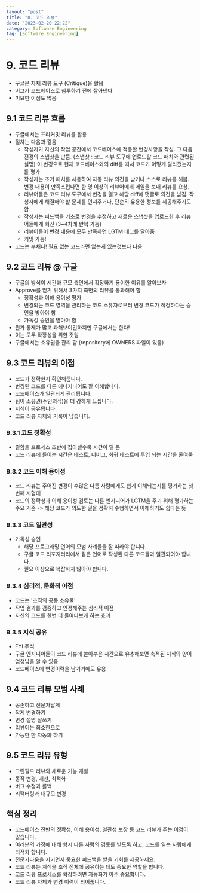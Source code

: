```yaml
---
layout: "post"
title: "8. 코드 리뷰"
date: "2023-02-20 22:22"
category: Software Engineering
tag: [Software Engineering]
---
```


# 9. 코드 리뷰

- 구글은 자체 리뷰 도구 (Critique)을 활용
- 버그가 코드베이스로 침투하기 전에 잡아낸다
- 미묘한 이점도 많음

## 9.1 코드 리뷰 흐름

- 구글에서는 프리커밋 리뷰를 활용
- 절차는 다음과 같음
  - 작성자가 자신의 작업 공간에서 코드베이스에 적용할 변경사항을 작성. 그 다음 젼경의 스냅샷을 만듬. (스냅샷 : 코드 리뷰 도구에 업로드할 코드 패치와 관련된 설명) 이 변경으로 현재 코드베이스와의 diff를 떠서 코드가 어떻게 달라졌는지를 평가
  - 작성자는 초기 패치를 사용하여 자동 리뷰 의견을 받거나 스스로 리뷰를 해봄. 변경 내용이 만족스럽다면 한 명 이상의 리뷰어에게 메일을 보내 리뷰를 요청.
  - 리뷰어들은 코드 리뷰 도구에서 변경을 열고 해당  diff에 댓글로 의견을 남김. 작성자에게 해결해야 할 문제를 던져주거나, 단순히 유용한 정보를 제공해주기도 함
  - 작성자는 피드백을 기초로 변경을 수정하고 새로운 스냅샷을 업로드한 후 리뷰어들에게 회신 (3~4차례 반복 가능)
  - 리뷰어들이 변경 내용에 모두 만족하면 LGTM 태그를 달아줌
  - 커밋 가능!
- 코드는 부채다! 필요 없는 코드라면 없는게 있는것보다 나음

## 9.2 코드 리뷰 @ 구글

- 구글의 방식이 시간과 규모 측면에서 확장하기 용이한 이유를 알아보자
- Approve를 얻기 위해서 3가지 측면의 리뷰를 통과해야 함
  - 정확성과 이해 용이성 평가
  - 변경되는 코드 영역을 관리하는 코드 소유자로부터 변경 코드가 적정하다는 승인을 방아야 함
  - 가독성 승인을 받아야 함
- 뭔가 통제가 많고 과해보이긴하지만 구글에서는 한다!
- 이는 모두 확장성을 위한 것임
- 구글에서는 소유권을 관리 함 (repository에 OWNERS 파일이 있음)

## 9.3 코드 리뷰의 이점

- 코드가 정확한지 확인해줍니다.
- 변경된 코드를 다른 에니지니어도 잘 이해합니다.
- 코드베이스가 일관되게 관리됩니다.
- 팀이 소유권(주인의식)을 더 강하게 느낍니다.
- 지식이 공유됩니다.
- 코드 리뷰 자체의 기록이 남습니다.

### 9.3.1 코드 정확성

- 결함을 프로세스 초반에 잡아낼수록 시간이 덜 듬
- 코드 리뷰에 들이는 시간은 테스트, 디버그, 회귀 테스트에 투입 되는 시간을 줄여줌

### 9.3.2 코드 이해 용이성

- 코드 리뷰는 주어진 변경이 수많은 다름 사람에게도 쉽게 이해되는지를 평가하는 첫 번째 시험대
- 코드의 정확성과 이해 용이성 검토는 다른 엔지니어가 LGTM을 주기 위해 평가하는 주요 기준 -> 해당 코드가 의도한 일을 정확히 수행하면서 이해하기도 쉽다는 뜻

### 9.3.3 코드 일관성

- 가독성 승인
  - 해당 프로그래밍 언어의 모범 사례들을 잘 따라야 합니다.
  - 구글 코드 리포지터리에서 같은 언어로 작성된 다른 코드들과 일관되어야 합니다.
  - 필요 이상으로 복잡하지 않아야 합니다.

### 9.3.4 심리적, 문화적 이점

- 코드는 '조직의 공동 소유물'
- 작업 결과를 검증하고 인정해주는 심리적 이점
- 자신의 코드를 한번 더 들여다보게 하는 효과

### 9.3.5 지식 공유

- FYI 주석
- 구글 엔지니어들이 코드 리뷰에 쏟아부은 시간으로 유추해보면 축적된 지식의 양이 엄청남을 알 수 있음
- 코드베이스에 변경이력을 남기기에도 유용

## 9.4 코드 리뷰 모범 사례

- 공손하고 전문가답게
- 작게 변경하기
- 변경 설명 잘쓰기
- 리뷰어는 최소한으로
- 가능한 한 자동화 하기

## 9.5 코드 리뷰 유형

- 그린필드 리뷰와 새로운 기능 개발
- 동작 변경, 개선, 최적화
- 버그 수정과 롤백
- 리팩터링과 대규모 변경

## 핵심 정리

- 코드베이스 전반의 정확성, 이해 용이성, 일관성 보장 등 코드 리뷰가 주는 이점이 많습니다.
- 여러분의 가정에 대해 항시 다른 사람의 검토를 받도록 하고, 코드를 읽는 사람에게 최적화 합니다.
- 전문가다움을 지키면서 중요한 피드백을 받을 기회를 제공하세요.
- 코드 리뷰는 지식을 조직 전체에 공유하는 데도 중요한 역할을 합니다.
- 코드 리뷰 프로세스를 확장하려면 자동화가 아주 중요합니다.
- 코드 리뷰 자체가 변경 이력이 되어줍니다.

